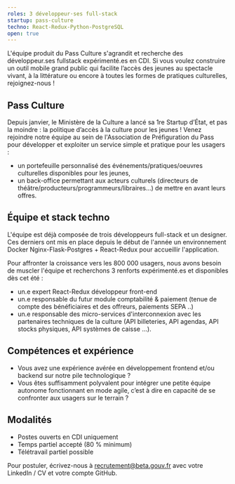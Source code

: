 ```yaml
---
roles: 3 développeur·ses full-stack
startup: pass-culture
techno: React-Redux-Python-PostgreSQL
open: true
---
```


L'équipe produit du Pass Culture s'agrandit et recherche des développeur.ses fullstack expérimenté.es en CDI. Si vous voulez construire un outil mobile grand public qui facilite l’accès des jeunes au spectacle vivant, à la littérature ou encore à toutes les formes de pratiques culturelles, rejoignez-nous !

<!--more-->

## Pass Culture

Depuis janvier, le Ministère de la Culture a lancé sa 1re Startup d’État, et pas la moindre : la politique d’accès à la culture pour les jeunes ! Venez rejoindre notre équipe au sein de l'Association de Préfiguration du Pass pour développer et exploiter un service simple et pratique pour les usagers :
 * un portefeuille personnalisé des événements/pratiques/oeuvres culturelles disponibles pour les jeunes,
 * un back-office permettant aux acteurs culturels (directeurs de théâtre/producteurs/programmeurs/libraires…) de mettre en avant leurs offres.

## Équipe et stack techno

L'équipe est déjà composée de trois développeurs full-stack et un designer. Ces derniers ont mis en place depuis le début de l'année un environnement Docker Nginx-Flask-Postgres + React-Redux pour accueillir l'application.

Pour affronter la croissance vers les 800 000 usagers, nous avons besoin de muscler l'équipe et recherchons 3 renforts expérimenté.es et disponibles dès cet été :
* un.e expert React-Redux développeur front-end
* un.e responsable du futur module comptabilité & paiement (tenue de compte des bénéficiaires et des offreurs, paiements SEPA ..) 
* un.e responsable des micro-services d'interconnexion avec les partenaires techniques de la culture (API billeteries, API agendas, API stocks physiques, API systèmes de caisse ...).

## Compétences et expérience

* Vous avez une expérience avérée en développement frontend et/ou backend sur notre pile technologique ?
* Vous êtes suffisamment polyvalent pour intégrer une petite équipe autonome fonctionnant en mode agile, c’est à dire en capacité de se confronter aux usagers sur le terrain ?

## Modalités

* Postes ouverts en CDI uniquement
* Temps partiel accepté (80 % minimum)
* Télétravail partiel possible

Pour postuler, écrivez-nous à <a href="mailto:recrutement@beta.gouv.fr">recrutement@beta.gouv.fr</a> avec votre LinkedIn / CV et votre compte GitHub.
